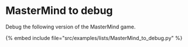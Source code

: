 # MasterMind to debug

Debug the following version of the MasterMind game.

{% embed include file="src/examples/lists/MasterMind_to_debug.py" %}


